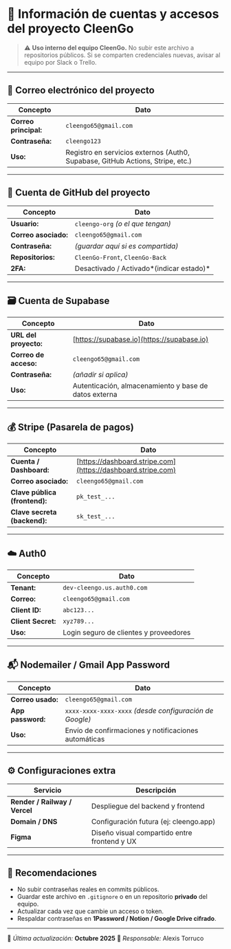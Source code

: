 # 🧭 Información de cuentas y accesos del proyecto CleenGo

> ⚠️ **Uso interno del equipo CleenGo.**
> No subir este archivo a repositorios públicos.
> Si se comparten credenciales nuevas, avisar al equipo por Slack o Trello.

---

## 📧 **Correo electrónico del proyecto**

| Concepto              | Dato                                                                           |
| --------------------- | ------------------------------------------------------------------------------ |
| **Correo principal:** | `cleengo65@gmail.com`                                                          |
| **Contraseña:**       | `cleengo123`                                                                   |
| **Uso:**              | Registro en servicios externos (Auth0, Supabase, GitHub Actions, Stripe, etc.) |

---

## 🐙 **Cuenta de GitHub del proyecto**

| Concepto             | Dato                                     |
| -------------------- | ---------------------------------------- |
| **Usuario:**         | `cleengo-org` _(o el que tengan)_        |
| **Correo asociado:** | `cleengo65@gmail.com`                    |
| **Contraseña:**      | _(guardar aquí si es compartida)_        |
| **Repositorios:**    | `CleenGo-Front`, `CleenGo-Back`          |
| **2FA:**             | Desactivado / Activado*(indicar estado)* |

---

## 🗃️ **Cuenta de Supabase**

| Concepto              | Dato                                                  |
| --------------------- | ----------------------------------------------------- |
| **URL del proyecto:** | [https://supabase.io](https://supabase.io)            |
| **Correo de acceso:** | `cleengo65@gmail.com`                                 |
| **Contraseña:**       | _(añadir si aplica)_                                  |
| **Uso:**              | Autenticación, almacenamiento y base de datos externa |

---

## 💰 **Stripe (Pasarela de pagos)**

| Concepto                      | Dato                                                         |
| ----------------------------- | ------------------------------------------------------------ |
| **Cuenta / Dashboard:**       | [https://dashboard.stripe.com](https://dashboard.stripe.com) |
| **Correo asociado:**          | `cleengo65@gmail.com`                                        |
| **Clave pública (frontend):** | `pk_test_...`                                                |
| **Clave secreta (backend):**  | `sk_test_...`                                                |

---

## ☁️ **Auth0**

| Concepto           | Dato                                   |
| ------------------ | -------------------------------------- |
| **Tenant:**        | `dev-cleengo.us.auth0.com`             |
| **Correo:**        | `cleengo65@gmail.com`                  |
| **Client ID:**     | `abc123...`                            |
| **Client Secret:** | `xyz789...`                            |
| **Uso:**           | Login seguro de clientes y proveedores |

---

## 📬 **Nodemailer / Gmail App Password**

| Concepto          | Dato                                                    |
| ----------------- | ------------------------------------------------------- |
| **Correo usado:** | `cleengo65@gmail.com`                                   |
| **App password:** | `xxxx-xxxx-xxxx-xxxx` _(desde configuración de Google)_ |
| **Uso:**          | Envío de confirmaciones y notificaciones automáticas    |

---

## ⚙️ **Configuraciones extra**

| Servicio                      | Descripción                                  |
| ----------------------------- | -------------------------------------------- |
| **Render / Railway / Vercel** | Despliegue del backend y frontend            |
| **Domain / DNS**              | Configuración futura (ej: cleengo.app)       |
| **Figma**                     | Diseño visual compartido entre frontend y UX |

---

## 🧩 Recomendaciones

- No subir contraseñas reales en commits públicos.
- Guardar este archivo en `.gitignore` o en un repositorio **privado** del equipo.
- Actualizar cada vez que cambie un acceso o token.
- Respaldar contraseñas en **1Password / Notion / Google Drive cifrado**.

---

🧠 _Última actualización:_ **Octubre 2025**
👤 _Responsable:_ Alexis Torruco
